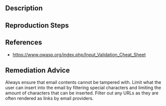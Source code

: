 ## Description


## Reproduction Steps


## References

- https://www.owasp.org/index.php/Input_Validation_Cheat_Sheet


## Remediation Advice

Always ensure that email contents cannot be tampered with. Limit what the user can insert into the email by filtering special characters and limiting the amount of characters that can be inserted. Filter out any URLs as they are often rendered as links by email providers.
